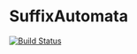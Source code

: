 # SuffixAutomata

[![Build Status](https://github.com/myersm0/SuffixAutomata.jl/actions/workflows/CI.yml/badge.svg?branch=main)](https://github.com/myersm0/SuffixAutomata.jl/actions/workflows/CI.yml?query=branch%3Amain)
